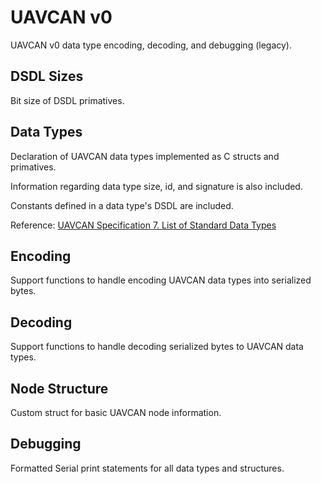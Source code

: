 # UAVCAN v0

UAVCAN v0 data type encoding, decoding, and debugging (legacy).

## DSDL Sizes

Bit size of DSDL primatives.

## Data Types

Declaration of UAVCAN data types implemented as C structs and primatives.

Information regarding data type size, id, and signature is also included.

Constants defined in a data type's DSDL are included.

Reference: [UAVCAN Specification 7. List of Standard Data Types](https://legacy.uavcan.org/Specification/7._List_of_standard_data_types/)

## Encoding

Support functions to handle encoding UAVCAN data types into serialized bytes.

## Decoding

Support functions to handle decoding serialized bytes to UAVCAN data types.

## Node Structure

Custom struct for basic UAVCAN node information.

## Debugging

Formatted Serial print statements for all data types and structures.
